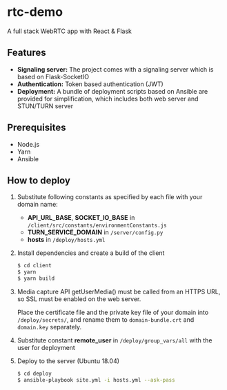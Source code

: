 # rtc-demo

A full stack WebRTC app with React & Flask

## Features

- **Signaling server:** The project comes with a signaling server which is based on Flask-SocketIO
- **Authentication:** Token based authentication (JWT)
- **Deployment:** A bundle of deployment scripts based on Ansible are provided for simplification, which includes both web server and STUN/TURN server

## Prerequisites
  - Node.js
  - Yarn
  - Ansible

## How to deploy

1. Substitute following constants as specified by each file with your domain name:

    - **API_URL_BASE**, **SOCKET_IO_BASE** in `/client/src/constants/environmentConstants.js`
    - **TURN_SERVICE_DOMAIN** in `/server/config.py`
    - **hosts** in `/deploy/hosts.yml`

2. Install dependencies and create a build of the client
    ```bash
    $ cd client
    $ yarn
    $ yarn build
    ``` 

3. Media capture API getUserMedia() must be called from an HTTPS URL, so SSL must be enabled on the web server.

    Place the certificate file and the private key file of your domain into `/deploy/secrets/`, and rename them to `domain-bundle.crt` and `domain.key` separately.

4. Substitute constant **remote_user** in `/deploy/group_vars/all` with the user for deployment

5. Deploy to the server (Ubuntu 18.04)
    ```bash
    $ cd deploy
    $ ansible-playbook site.yml -i hosts.yml --ask-pass
    ```

